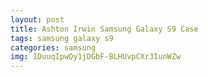 ```yaml
---
layout: post
title: Ashton Irwin Samsung Galaxy S9 Case
tags: samsung galaxy s9
categories: samsung
img: 1DuuqIpwQy1jDGbF-BLHUvpCXr3IunWZw
---
```

